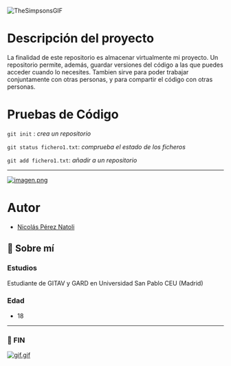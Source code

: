 ![TheSimpsonsGIF](https://github.com/nicolaspereznatoli/IIN_Practica3/assets/152875643/77e01995-aacb-4560-b917-e19a6652aac1)
# Descripción del proyecto

La finalidad de este repositorio es almacenar virtualmente mi proyecto. Un repositorio permite, además, guardar versiones del código a las que puedes acceder cuando lo necesites. Tambien sirve para poder trabajar conjuntamente con otras personas, y para compartir el código con otras personas.

# Pruebas de Código

`git init` : *crea un repositorio*

`git status fichero1.txt`: *comprueba el estado de los ficheros*

`git add fichero1.txt`: *añadir a un repositorio*

---

[![imagen.png](https://i.postimg.cc/MZLx9myS/imagen.png)](https://postimg.cc/fkY6LX22)

# Autor

- [Nicolás Pérez Natoli](https://github.com/nicolaspereznatoli)


## 🚀 Sobre mí

### Estudios
Estudiante de GITAV y GARD en Universidad San Pablo CEU (Madrid)
### Edad
- 18
---
### 👋 FIN

[![gif.gif](https://i.postimg.cc/HxxD2rnn/gif.gif)](https://postimg.cc/Z91MYKrz)
